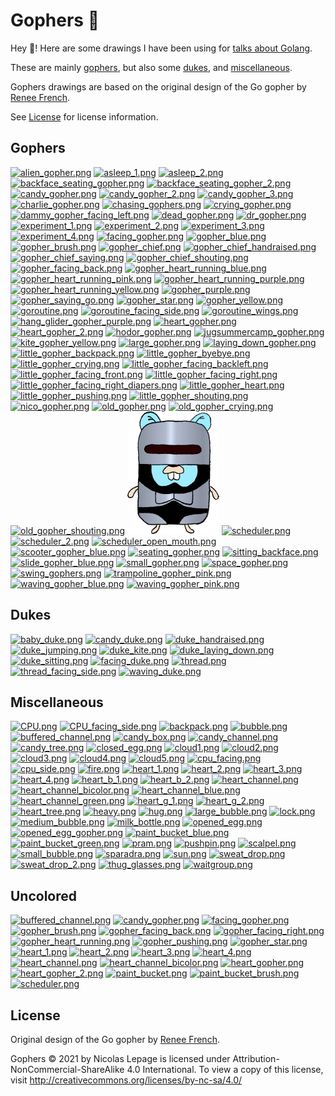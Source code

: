 # Gophers 🐻

Hey 👋! Here are some drawings I have been using for [talks about Golang](https://talks.lepage.dev).

These are mainly [gophers](#gophers), but also some [dukes](#dukes), and [miscellaneous](#miscellaneous).

Gophers drawings are based on the original design of the Go gopher by [Renee French](http://reneefrench.blogspot.com/).

See [License](#license) for license information.

## Gophers

[![alien_gopher.png](https://raw.githubusercontent.com/nlepage/gophers/main/thumbnails/gophers/alien_gopher.png)](https://github.com/nlepage/gophers/blob/main/gophers/alien_gopher.png)
[![asleep_1.png](https://raw.githubusercontent.com/nlepage/gophers/main/thumbnails/gophers/asleep_1.png)](https://github.com/nlepage/gophers/blob/main/gophers/asleep_1.png)
[![asleep_2.png](https://raw.githubusercontent.com/nlepage/gophers/main/thumbnails/gophers/asleep_2.png)](https://github.com/nlepage/gophers/blob/main/gophers/asleep_2.png)
[![backface_seating_gopher.png](https://raw.githubusercontent.com/nlepage/gophers/main/thumbnails/gophers/backface_seating_gopher.png)](https://github.com/nlepage/gophers/blob/main/gophers/backface_seating_gopher.png)
[![backface_seating_gopher_2.png](https://raw.githubusercontent.com/nlepage/gophers/main/thumbnails/gophers/backface_seating_gopher_2.png)](https://github.com/nlepage/gophers/blob/main/gophers/backface_seating_gopher_2.png)
[![candy_gopher.png](https://raw.githubusercontent.com/nlepage/gophers/main/thumbnails/gophers/candy_gopher.png)](https://github.com/nlepage/gophers/blob/main/gophers/candy_gopher.png)
[![candy_gopher_2.png](https://raw.githubusercontent.com/nlepage/gophers/main/thumbnails/gophers/candy_gopher_2.png)](https://github.com/nlepage/gophers/blob/main/gophers/candy_gopher_2.png)
[![candy_gopher_3.png](https://raw.githubusercontent.com/nlepage/gophers/main/thumbnails/gophers/candy_gopher_3.png)](https://github.com/nlepage/gophers/blob/main/gophers/candy_gopher_3.png)
[![charlie_gopher.png](https://raw.githubusercontent.com/nlepage/gophers/main/thumbnails/gophers/charlie_gopher.png)](https://github.com/nlepage/gophers/blob/main/gophers/charlie_gopher.png)
[![chasing_gophers.png](https://raw.githubusercontent.com/nlepage/gophers/main/thumbnails/gophers/chasing_gophers.png)](https://github.com/nlepage/gophers/blob/main/gophers/chasing_gophers.png)
[![crying_gopher.png](https://raw.githubusercontent.com/nlepage/gophers/main/thumbnails/gophers/crying_gopher.png)](https://github.com/nlepage/gophers/blob/main/gophers/crying_gopher.png)
[![dammy_gopher_facing_left.png](https://raw.githubusercontent.com/nlepage/gophers/main/thumbnails/gophers/dammy_gopher_facing_left.png)](https://github.com/nlepage/gophers/blob/main/gophers/dammy_gopher_facing_left.png)
[![dead_gopher.png](https://raw.githubusercontent.com/nlepage/gophers/main/thumbnails/gophers/dead_gopher.png)](https://github.com/nlepage/gophers/blob/main/gophers/dead_gopher.png)
[![dr_gopher.png](https://raw.githubusercontent.com/nlepage/gophers/main/thumbnails/gophers/dr_gopher.png)](https://github.com/nlepage/gophers/blob/main/gophers/dr_gopher.png)
[![experiment_1.png](https://raw.githubusercontent.com/nlepage/gophers/main/thumbnails/gophers/experiment_1.png)](https://github.com/nlepage/gophers/blob/main/gophers/experiment_1.png)
[![experiment_2.png](https://raw.githubusercontent.com/nlepage/gophers/main/thumbnails/gophers/experiment_2.png)](https://github.com/nlepage/gophers/blob/main/gophers/experiment_2.png)
[![experiment_3.png](https://raw.githubusercontent.com/nlepage/gophers/main/thumbnails/gophers/experiment_3.png)](https://github.com/nlepage/gophers/blob/main/gophers/experiment_3.png)
[![experiment_4.png](https://raw.githubusercontent.com/nlepage/gophers/main/thumbnails/gophers/experiment_4.png)](https://github.com/nlepage/gophers/blob/main/gophers/experiment_4.png)
[![facing_gopher.png](https://raw.githubusercontent.com/nlepage/gophers/main/thumbnails/gophers/facing_gopher.png)](https://github.com/nlepage/gophers/blob/main/gophers/facing_gopher.png)
[![gopher_blue.png](https://raw.githubusercontent.com/nlepage/gophers/main/thumbnails/gophers/gopher_blue.png)](https://github.com/nlepage/gophers/blob/main/gophers/gopher_blue.png)
[![gopher_brush.png](https://raw.githubusercontent.com/nlepage/gophers/main/thumbnails/gophers/gopher_brush.png)](https://github.com/nlepage/gophers/blob/main/gophers/gopher_brush.png)
[![gopher_chief.png](https://raw.githubusercontent.com/nlepage/gophers/main/thumbnails/gophers/gopher_chief.png)](https://github.com/nlepage/gophers/blob/main/gophers/gopher_chief.png)
[![gopher_chief_handraised.png](https://raw.githubusercontent.com/nlepage/gophers/main/thumbnails/gophers/gopher_chief_handraised.png)](https://github.com/nlepage/gophers/blob/main/gophers/gopher_chief_handraised.png)
[![gopher_chief_saying.png](https://raw.githubusercontent.com/nlepage/gophers/main/thumbnails/gophers/gopher_chief_saying.png)](https://github.com/nlepage/gophers/blob/main/gophers/gopher_chief_saying.png)
[![gopher_chief_shouting.png](https://raw.githubusercontent.com/nlepage/gophers/main/thumbnails/gophers/gopher_chief_shouting.png)](https://github.com/nlepage/gophers/blob/main/gophers/gopher_chief_shouting.png)
[![gopher_facing_back.png](https://raw.githubusercontent.com/nlepage/gophers/main/thumbnails/gophers/gopher_facing_back.png)](https://github.com/nlepage/gophers/blob/main/gophers/gopher_facing_back.png)
[![gopher_heart_running_blue.png](https://raw.githubusercontent.com/nlepage/gophers/main/thumbnails/gophers/gopher_heart_running_blue.png)](https://github.com/nlepage/gophers/blob/main/gophers/gopher_heart_running_blue.png)
[![gopher_heart_running_pink.png](https://raw.githubusercontent.com/nlepage/gophers/main/thumbnails/gophers/gopher_heart_running_pink.png)](https://github.com/nlepage/gophers/blob/main/gophers/gopher_heart_running_pink.png)
[![gopher_heart_running_purple.png](https://raw.githubusercontent.com/nlepage/gophers/main/thumbnails/gophers/gopher_heart_running_purple.png)](https://github.com/nlepage/gophers/blob/main/gophers/gopher_heart_running_purple.png)
[![gopher_heart_running_yellow.png](https://raw.githubusercontent.com/nlepage/gophers/main/thumbnails/gophers/gopher_heart_running_yellow.png)](https://github.com/nlepage/gophers/blob/main/gophers/gopher_heart_running_yellow.png)
[![gopher_purple.png](https://raw.githubusercontent.com/nlepage/gophers/main/thumbnails/gophers/gopher_purple.png)](https://github.com/nlepage/gophers/blob/main/gophers/gopher_purple.png)
[![gopher_saying_go.png](https://raw.githubusercontent.com/nlepage/gophers/main/thumbnails/gophers/gopher_saying_go.png)](https://github.com/nlepage/gophers/blob/main/gophers/gopher_saying_go.png)
[![gopher_star.png](https://raw.githubusercontent.com/nlepage/gophers/main/thumbnails/gophers/gopher_star.png)](https://github.com/nlepage/gophers/blob/main/gophers/gopher_star.png)
[![gopher_yellow.png](https://raw.githubusercontent.com/nlepage/gophers/main/thumbnails/gophers/gopher_yellow.png)](https://github.com/nlepage/gophers/blob/main/gophers/gopher_yellow.png)
[![goroutine.png](https://raw.githubusercontent.com/nlepage/gophers/main/thumbnails/gophers/goroutine.png)](https://github.com/nlepage/gophers/blob/main/gophers/goroutine.png)
[![goroutine_facing_side.png](https://raw.githubusercontent.com/nlepage/gophers/main/thumbnails/gophers/goroutine_facing_side.png)](https://github.com/nlepage/gophers/blob/main/gophers/goroutine_facing_side.png)
[![goroutine_wings.png](https://raw.githubusercontent.com/nlepage/gophers/main/thumbnails/gophers/goroutine_wings.png)](https://github.com/nlepage/gophers/blob/main/gophers/goroutine_wings.png)
[![hang_glider_gopher_purple.png](https://raw.githubusercontent.com/nlepage/gophers/main/thumbnails/gophers/hang_glider_gopher_purple.png)](https://github.com/nlepage/gophers/blob/main/gophers/hang_glider_gopher_purple.png)
[![heart_gopher.png](https://raw.githubusercontent.com/nlepage/gophers/main/thumbnails/gophers/heart_gopher.png)](https://github.com/nlepage/gophers/blob/main/gophers/heart_gopher.png)
[![heart_gopher_2.png](https://raw.githubusercontent.com/nlepage/gophers/main/thumbnails/gophers/heart_gopher_2.png)](https://github.com/nlepage/gophers/blob/main/gophers/heart_gopher_2.png)
[![hodor_gopher.png](https://raw.githubusercontent.com/nlepage/gophers/main/thumbnails/gophers/hodor_gopher.png)](https://github.com/nlepage/gophers/blob/main/gophers/hodor_gopher.png)
[![jugsummercamp_gopher.png](https://raw.githubusercontent.com/nlepage/gophers/main/thumbnails/gophers/jugsummercamp_gopher.png)](https://github.com/nlepage/gophers/blob/main/gophers/jugsummercamp_gopher.png)
[![kite_gopher_yellow.png](https://raw.githubusercontent.com/nlepage/gophers/main/thumbnails/gophers/kite_gopher_yellow.png)](https://github.com/nlepage/gophers/blob/main/gophers/kite_gopher_yellow.png)
[![large_gopher.png](https://raw.githubusercontent.com/nlepage/gophers/main/thumbnails/gophers/large_gopher.png)](https://github.com/nlepage/gophers/blob/main/gophers/large_gopher.png)
[![laying_down_gopher.png](https://raw.githubusercontent.com/nlepage/gophers/main/thumbnails/gophers/laying_down_gopher.png)](https://github.com/nlepage/gophers/blob/main/gophers/laying_down_gopher.png)
[![little_gopher_backpack.png](https://raw.githubusercontent.com/nlepage/gophers/main/thumbnails/gophers/little_gopher_backpack.png)](https://github.com/nlepage/gophers/blob/main/gophers/little_gopher_backpack.png)
[![little_gopher_byebye.png](https://raw.githubusercontent.com/nlepage/gophers/main/thumbnails/gophers/little_gopher_byebye.png)](https://github.com/nlepage/gophers/blob/main/gophers/little_gopher_byebye.png)
[![little_gopher_crying.png](https://raw.githubusercontent.com/nlepage/gophers/main/thumbnails/gophers/little_gopher_crying.png)](https://github.com/nlepage/gophers/blob/main/gophers/little_gopher_crying.png)
[![little_gopher_facing_backleft.png](https://raw.githubusercontent.com/nlepage/gophers/main/thumbnails/gophers/little_gopher_facing_backleft.png)](https://github.com/nlepage/gophers/blob/main/gophers/little_gopher_facing_backleft.png)
[![little_gopher_facing_front.png](https://raw.githubusercontent.com/nlepage/gophers/main/thumbnails/gophers/little_gopher_facing_front.png)](https://github.com/nlepage/gophers/blob/main/gophers/little_gopher_facing_front.png)
[![little_gopher_facing_right.png](https://raw.githubusercontent.com/nlepage/gophers/main/thumbnails/gophers/little_gopher_facing_right.png)](https://github.com/nlepage/gophers/blob/main/gophers/little_gopher_facing_right.png)
[![little_gopher_facing_right_diapers.png](https://raw.githubusercontent.com/nlepage/gophers/main/thumbnails/gophers/little_gopher_facing_right_diapers.png)](https://github.com/nlepage/gophers/blob/main/gophers/little_gopher_facing_right_diapers.png)
[![little_gopher_heart.png](https://raw.githubusercontent.com/nlepage/gophers/main/thumbnails/gophers/little_gopher_heart.png)](https://github.com/nlepage/gophers/blob/main/gophers/little_gopher_heart.png)
[![little_gopher_pushing.png](https://raw.githubusercontent.com/nlepage/gophers/main/thumbnails/gophers/little_gopher_pushing.png)](https://github.com/nlepage/gophers/blob/main/gophers/little_gopher_pushing.png)
[![little_gopher_shouting.png](https://raw.githubusercontent.com/nlepage/gophers/main/thumbnails/gophers/little_gopher_shouting.png)](https://github.com/nlepage/gophers/blob/main/gophers/little_gopher_shouting.png)
[![nico_gopher.png](https://raw.githubusercontent.com/nlepage/gophers/main/thumbnails/gophers/nico_gopher.png)](https://github.com/nlepage/gophers/blob/main/gophers/nico_gopher.png)
[![old_gopher.png](https://raw.githubusercontent.com/nlepage/gophers/main/thumbnails/gophers/old_gopher.png)](https://github.com/nlepage/gophers/blob/main/gophers/old_gopher.png)
[![old_gopher_crying.png](https://raw.githubusercontent.com/nlepage/gophers/main/thumbnails/gophers/old_gopher_crying.png)](https://github.com/nlepage/gophers/blob/main/gophers/old_gopher_crying.png)
[![old_gopher_shouting.png](https://raw.githubusercontent.com/nlepage/gophers/main/thumbnails/gophers/old_gopher_shouting.png)](https://github.com/nlepage/gophers/blob/main/gophers/old_gopher_shouting.png)
[![robogopher.png](https://raw.githubusercontent.com/nlepage/gophers/main/thumbnails/gophers/robogopher.png)](https://github.com/nlepage/gophers/blob/main/gophers/robogopher.png)
[![scheduler.png](https://raw.githubusercontent.com/nlepage/gophers/main/thumbnails/gophers/scheduler.png)](https://github.com/nlepage/gophers/blob/main/gophers/scheduler.png)
[![scheduler_2.png](https://raw.githubusercontent.com/nlepage/gophers/main/thumbnails/gophers/scheduler_2.png)](https://github.com/nlepage/gophers/blob/main/gophers/scheduler_2.png)
[![scheduler_open_mouth.png](https://raw.githubusercontent.com/nlepage/gophers/main/thumbnails/gophers/scheduler_open_mouth.png)](https://github.com/nlepage/gophers/blob/main/gophers/scheduler_open_mouth.png)
[![scooter_gopher_blue.png](https://raw.githubusercontent.com/nlepage/gophers/main/thumbnails/gophers/scooter_gopher_blue.png)](https://github.com/nlepage/gophers/blob/main/gophers/scooter_gopher_blue.png)
[![seating_gopher.png](https://raw.githubusercontent.com/nlepage/gophers/main/thumbnails/gophers/seating_gopher.png)](https://github.com/nlepage/gophers/blob/main/gophers/seating_gopher.png)
[![sitting_backface.png](https://raw.githubusercontent.com/nlepage/gophers/main/thumbnails/gophers/sitting_backface.png)](https://github.com/nlepage/gophers/blob/main/gophers/sitting_backface.png)
[![slide_gopher_blue.png](https://raw.githubusercontent.com/nlepage/gophers/main/thumbnails/gophers/slide_gopher_blue.png)](https://github.com/nlepage/gophers/blob/main/gophers/slide_gopher_blue.png)
[![small_gopher.png](https://raw.githubusercontent.com/nlepage/gophers/main/thumbnails/gophers/small_gopher.png)](https://github.com/nlepage/gophers/blob/main/gophers/small_gopher.png)
[![space_gopher.png](https://raw.githubusercontent.com/nlepage/gophers/main/thumbnails/gophers/space_gopher.png)](https://github.com/nlepage/gophers/blob/main/gophers/space_gopher.png)
[![swing_gophers.png](https://raw.githubusercontent.com/nlepage/gophers/main/thumbnails/gophers/swing_gophers.png)](https://github.com/nlepage/gophers/blob/main/gophers/swing_gophers.png)
[![trampoline_gopher_pink.png](https://raw.githubusercontent.com/nlepage/gophers/main/thumbnails/gophers/trampoline_gopher_pink.png)](https://github.com/nlepage/gophers/blob/main/gophers/trampoline_gopher_pink.png)
[![waving_gopher_blue.png](https://raw.githubusercontent.com/nlepage/gophers/main/thumbnails/gophers/waving_gopher_blue.png)](https://github.com/nlepage/gophers/blob/main/gophers/waving_gopher_blue.png)
[![waving_gopher_pink.png](https://raw.githubusercontent.com/nlepage/gophers/main/thumbnails/gophers/waving_gopher_pink.png)](https://github.com/nlepage/gophers/blob/main/gophers/waving_gopher_pink.png)

## Dukes

[![baby_duke.png](https://raw.githubusercontent.com/nlepage/gophers/main/thumbnails/dukes/baby_duke.png)](https://github.com/nlepage/gophers/blob/main/dukes/baby_duke.png)
[![candy_duke.png](https://raw.githubusercontent.com/nlepage/gophers/main/thumbnails/dukes/candy_duke.png)](https://github.com/nlepage/gophers/blob/main/dukes/candy_duke.png)
[![duke_handraised.png](https://raw.githubusercontent.com/nlepage/gophers/main/thumbnails/dukes/duke_handraised.png)](https://github.com/nlepage/gophers/blob/main/dukes/duke_handraised.png)
[![duke_jumping.png](https://raw.githubusercontent.com/nlepage/gophers/main/thumbnails/dukes/duke_jumping.png)](https://github.com/nlepage/gophers/blob/main/dukes/duke_jumping.png)
[![duke_kite.png](https://raw.githubusercontent.com/nlepage/gophers/main/thumbnails/dukes/duke_kite.png)](https://github.com/nlepage/gophers/blob/main/dukes/duke_kite.png)
[![duke_laying_down.png](https://raw.githubusercontent.com/nlepage/gophers/main/thumbnails/dukes/duke_laying_down.png)](https://github.com/nlepage/gophers/blob/main/dukes/duke_laying_down.png)
[![duke_sitting.png](https://raw.githubusercontent.com/nlepage/gophers/main/thumbnails/dukes/duke_sitting.png)](https://github.com/nlepage/gophers/blob/main/dukes/duke_sitting.png)
[![facing_duke.png](https://raw.githubusercontent.com/nlepage/gophers/main/thumbnails/dukes/facing_duke.png)](https://github.com/nlepage/gophers/blob/main/dukes/facing_duke.png)
[![thread.png](https://raw.githubusercontent.com/nlepage/gophers/main/thumbnails/dukes/thread.png)](https://github.com/nlepage/gophers/blob/main/dukes/thread.png)
[![thread_facing_side.png](https://raw.githubusercontent.com/nlepage/gophers/main/thumbnails/dukes/thread_facing_side.png)](https://github.com/nlepage/gophers/blob/main/dukes/thread_facing_side.png)
[![waving_duke.png](https://raw.githubusercontent.com/nlepage/gophers/main/thumbnails/dukes/waving_duke.png)](https://github.com/nlepage/gophers/blob/main/dukes/waving_duke.png)

## Miscellaneous

[![CPU.png](https://raw.githubusercontent.com/nlepage/gophers/main/thumbnails/misc/CPU.png)](https://github.com/nlepage/gophers/blob/main/misc/CPU.png)
[![CPU_facing_side.png](https://raw.githubusercontent.com/nlepage/gophers/main/thumbnails/misc/CPU_facing_side.png)](https://github.com/nlepage/gophers/blob/main/misc/CPU_facing_side.png)
[![backpack.png](https://raw.githubusercontent.com/nlepage/gophers/main/thumbnails/misc/backpack.png)](https://github.com/nlepage/gophers/blob/main/misc/backpack.png)
[![bubble.png](https://raw.githubusercontent.com/nlepage/gophers/main/thumbnails/misc/bubble.png)](https://github.com/nlepage/gophers/blob/main/misc/bubble.png)
[![buffered_channel.png](https://raw.githubusercontent.com/nlepage/gophers/main/thumbnails/misc/buffered_channel.png)](https://github.com/nlepage/gophers/blob/main/misc/buffered_channel.png)
[![candy_box.png](https://raw.githubusercontent.com/nlepage/gophers/main/thumbnails/misc/candy_box.png)](https://github.com/nlepage/gophers/blob/main/misc/candy_box.png)
[![candy_channel.png](https://raw.githubusercontent.com/nlepage/gophers/main/thumbnails/misc/candy_channel.png)](https://github.com/nlepage/gophers/blob/main/misc/candy_channel.png)
[![candy_tree.png](https://raw.githubusercontent.com/nlepage/gophers/main/thumbnails/misc/candy_tree.png)](https://github.com/nlepage/gophers/blob/main/misc/candy_tree.png)
[![closed_egg.png](https://raw.githubusercontent.com/nlepage/gophers/main/thumbnails/misc/closed_egg.png)](https://github.com/nlepage/gophers/blob/main/misc/closed_egg.png)
[![cloud1.png](https://raw.githubusercontent.com/nlepage/gophers/main/thumbnails/misc/cloud1.png)](https://github.com/nlepage/gophers/blob/main/misc/cloud1.png)
[![cloud2.png](https://raw.githubusercontent.com/nlepage/gophers/main/thumbnails/misc/cloud2.png)](https://github.com/nlepage/gophers/blob/main/misc/cloud2.png)
[![cloud3.png](https://raw.githubusercontent.com/nlepage/gophers/main/thumbnails/misc/cloud3.png)](https://github.com/nlepage/gophers/blob/main/misc/cloud3.png)
[![cloud4.png](https://raw.githubusercontent.com/nlepage/gophers/main/thumbnails/misc/cloud4.png)](https://github.com/nlepage/gophers/blob/main/misc/cloud4.png)
[![cloud5.png](https://raw.githubusercontent.com/nlepage/gophers/main/thumbnails/misc/cloud5.png)](https://github.com/nlepage/gophers/blob/main/misc/cloud5.png)
[![cpu_facing.png](https://raw.githubusercontent.com/nlepage/gophers/main/thumbnails/misc/cpu_facing.png)](https://github.com/nlepage/gophers/blob/main/misc/cpu_facing.png)
[![cpu_side.png](https://raw.githubusercontent.com/nlepage/gophers/main/thumbnails/misc/cpu_side.png)](https://github.com/nlepage/gophers/blob/main/misc/cpu_side.png)
[![fire.png](https://raw.githubusercontent.com/nlepage/gophers/main/thumbnails/misc/fire.png)](https://github.com/nlepage/gophers/blob/main/misc/fire.png)
[![heart_1.png](https://raw.githubusercontent.com/nlepage/gophers/main/thumbnails/misc/heart_1.png)](https://github.com/nlepage/gophers/blob/main/misc/heart_1.png)
[![heart_2.png](https://raw.githubusercontent.com/nlepage/gophers/main/thumbnails/misc/heart_2.png)](https://github.com/nlepage/gophers/blob/main/misc/heart_2.png)
[![heart_3.png](https://raw.githubusercontent.com/nlepage/gophers/main/thumbnails/misc/heart_3.png)](https://github.com/nlepage/gophers/blob/main/misc/heart_3.png)
[![heart_4.png](https://raw.githubusercontent.com/nlepage/gophers/main/thumbnails/misc/heart_4.png)](https://github.com/nlepage/gophers/blob/main/misc/heart_4.png)
[![heart_b_1.png](https://raw.githubusercontent.com/nlepage/gophers/main/thumbnails/misc/heart_b_1.png)](https://github.com/nlepage/gophers/blob/main/misc/heart_b_1.png)
[![heart_b_2.png](https://raw.githubusercontent.com/nlepage/gophers/main/thumbnails/misc/heart_b_2.png)](https://github.com/nlepage/gophers/blob/main/misc/heart_b_2.png)
[![heart_channel.png](https://raw.githubusercontent.com/nlepage/gophers/main/thumbnails/misc/heart_channel.png)](https://github.com/nlepage/gophers/blob/main/misc/heart_channel.png)
[![heart_channel_bicolor.png](https://raw.githubusercontent.com/nlepage/gophers/main/thumbnails/misc/heart_channel_bicolor.png)](https://github.com/nlepage/gophers/blob/main/misc/heart_channel_bicolor.png)
[![heart_channel_blue.png](https://raw.githubusercontent.com/nlepage/gophers/main/thumbnails/misc/heart_channel_blue.png)](https://github.com/nlepage/gophers/blob/main/misc/heart_channel_blue.png)
[![heart_channel_green.png](https://raw.githubusercontent.com/nlepage/gophers/main/thumbnails/misc/heart_channel_green.png)](https://github.com/nlepage/gophers/blob/main/misc/heart_channel_green.png)
[![heart_g_1.png](https://raw.githubusercontent.com/nlepage/gophers/main/thumbnails/misc/heart_g_1.png)](https://github.com/nlepage/gophers/blob/main/misc/heart_g_1.png)
[![heart_g_2.png](https://raw.githubusercontent.com/nlepage/gophers/main/thumbnails/misc/heart_g_2.png)](https://github.com/nlepage/gophers/blob/main/misc/heart_g_2.png)
[![heart_tree.png](https://raw.githubusercontent.com/nlepage/gophers/main/thumbnails/misc/heart_tree.png)](https://github.com/nlepage/gophers/blob/main/misc/heart_tree.png)
[![heavy.png](https://raw.githubusercontent.com/nlepage/gophers/main/thumbnails/misc/heavy.png)](https://github.com/nlepage/gophers/blob/main/misc/heavy.png)
[![hug.png](https://raw.githubusercontent.com/nlepage/gophers/main/thumbnails/misc/hug.png)](https://github.com/nlepage/gophers/blob/main/misc/hug.png)
[![large_bubble.png](https://raw.githubusercontent.com/nlepage/gophers/main/thumbnails/misc/large_bubble.png)](https://github.com/nlepage/gophers/blob/main/misc/large_bubble.png)
[![lock.png](https://raw.githubusercontent.com/nlepage/gophers/main/thumbnails/misc/lock.png)](https://github.com/nlepage/gophers/blob/main/misc/lock.png)
[![medium_bubble.png](https://raw.githubusercontent.com/nlepage/gophers/main/thumbnails/misc/medium_bubble.png)](https://github.com/nlepage/gophers/blob/main/misc/medium_bubble.png)
[![milk_bottle.png](https://raw.githubusercontent.com/nlepage/gophers/main/thumbnails/misc/milk_bottle.png)](https://github.com/nlepage/gophers/blob/main/misc/milk_bottle.png)
[![opened_egg.png](https://raw.githubusercontent.com/nlepage/gophers/main/thumbnails/misc/opened_egg.png)](https://github.com/nlepage/gophers/blob/main/misc/opened_egg.png)
[![opened_egg_gopher.png](https://raw.githubusercontent.com/nlepage/gophers/main/thumbnails/misc/opened_egg_gopher.png)](https://github.com/nlepage/gophers/blob/main/misc/opened_egg_gopher.png)
[![paint_bucket_blue.png](https://raw.githubusercontent.com/nlepage/gophers/main/thumbnails/misc/paint_bucket_blue.png)](https://github.com/nlepage/gophers/blob/main/misc/paint_bucket_blue.png)
[![paint_bucket_green.png](https://raw.githubusercontent.com/nlepage/gophers/main/thumbnails/misc/paint_bucket_green.png)](https://github.com/nlepage/gophers/blob/main/misc/paint_bucket_green.png)
[![pram.png](https://raw.githubusercontent.com/nlepage/gophers/main/thumbnails/misc/pram.png)](https://github.com/nlepage/gophers/blob/main/misc/pram.png)
[![pushpin.png](https://raw.githubusercontent.com/nlepage/gophers/main/thumbnails/misc/pushpin.png)](https://github.com/nlepage/gophers/blob/main/misc/pushpin.png)
[![scalpel.png](https://raw.githubusercontent.com/nlepage/gophers/main/thumbnails/misc/scalpel.png)](https://github.com/nlepage/gophers/blob/main/misc/scalpel.png)
[![small_bubble.png](https://raw.githubusercontent.com/nlepage/gophers/main/thumbnails/misc/small_bubble.png)](https://github.com/nlepage/gophers/blob/main/misc/small_bubble.png)
[![sparadra.png](https://raw.githubusercontent.com/nlepage/gophers/main/thumbnails/misc/sparadra.png)](https://github.com/nlepage/gophers/blob/main/misc/sparadra.png)
[![sun.png](https://raw.githubusercontent.com/nlepage/gophers/main/thumbnails/misc/sun.png)](https://github.com/nlepage/gophers/blob/main/misc/sun.png)
[![sweat_drop.png](https://raw.githubusercontent.com/nlepage/gophers/main/thumbnails/misc/sweat_drop.png)](https://github.com/nlepage/gophers/blob/main/misc/sweat_drop.png)
[![sweat_drop_2.png](https://raw.githubusercontent.com/nlepage/gophers/main/thumbnails/misc/sweat_drop_2.png)](https://github.com/nlepage/gophers/blob/main/misc/sweat_drop_2.png)
[![thug_glasses.png](https://raw.githubusercontent.com/nlepage/gophers/main/thumbnails/misc/thug_glasses.png)](https://github.com/nlepage/gophers/blob/main/misc/thug_glasses.png)
[![waitgroup.png](https://raw.githubusercontent.com/nlepage/gophers/main/thumbnails/misc/waitgroup.png)](https://github.com/nlepage/gophers/blob/main/misc/waitgroup.png)

## Uncolored

[![buffered_channel.png](https://raw.githubusercontent.com/nlepage/gophers/main/thumbnails/uncolored/buffered_channel.png)](https://github.com/nlepage/gophers/blob/main/uncolored/buffered_channel.png)
[![candy_gopher.png](https://raw.githubusercontent.com/nlepage/gophers/main/thumbnails/uncolored/candy_gopher.png)](https://github.com/nlepage/gophers/blob/main/uncolored/candy_gopher.png)
[![facing_gopher.png](https://raw.githubusercontent.com/nlepage/gophers/main/thumbnails/uncolored/facing_gopher.png)](https://github.com/nlepage/gophers/blob/main/uncolored/facing_gopher.png)
[![gopher_brush.png](https://raw.githubusercontent.com/nlepage/gophers/main/thumbnails/uncolored/gopher_brush.png)](https://github.com/nlepage/gophers/blob/main/uncolored/gopher_brush.png)
[![gopher_facing_back.png](https://raw.githubusercontent.com/nlepage/gophers/main/thumbnails/uncolored/gopher_facing_back.png)](https://github.com/nlepage/gophers/blob/main/uncolored/gopher_facing_back.png)
[![gopher_facing_right.png](https://raw.githubusercontent.com/nlepage/gophers/main/thumbnails/uncolored/gopher_facing_right.png)](https://github.com/nlepage/gophers/blob/main/uncolored/gopher_facing_right.png)
[![gopher_heart_running.png](https://raw.githubusercontent.com/nlepage/gophers/main/thumbnails/uncolored/gopher_heart_running.png)](https://github.com/nlepage/gophers/blob/main/uncolored/gopher_heart_running.png)
[![gopher_pushing.png](https://raw.githubusercontent.com/nlepage/gophers/main/thumbnails/uncolored/gopher_pushing.png)](https://github.com/nlepage/gophers/blob/main/uncolored/gopher_pushing.png)
[![gopher_star.png](https://raw.githubusercontent.com/nlepage/gophers/main/thumbnails/uncolored/gopher_star.png)](https://github.com/nlepage/gophers/blob/main/uncolored/gopher_star.png)
[![heart_1.png](https://raw.githubusercontent.com/nlepage/gophers/main/thumbnails/uncolored/heart_1.png)](https://github.com/nlepage/gophers/blob/main/uncolored/heart_1.png)
[![heart_2.png](https://raw.githubusercontent.com/nlepage/gophers/main/thumbnails/uncolored/heart_2.png)](https://github.com/nlepage/gophers/blob/main/uncolored/heart_2.png)
[![heart_3.png](https://raw.githubusercontent.com/nlepage/gophers/main/thumbnails/uncolored/heart_3.png)](https://github.com/nlepage/gophers/blob/main/uncolored/heart_3.png)
[![heart_4.png](https://raw.githubusercontent.com/nlepage/gophers/main/thumbnails/uncolored/heart_4.png)](https://github.com/nlepage/gophers/blob/main/uncolored/heart_4.png)
[![heart_channel.png](https://raw.githubusercontent.com/nlepage/gophers/main/thumbnails/uncolored/heart_channel.png)](https://github.com/nlepage/gophers/blob/main/uncolored/heart_channel.png)
[![heart_channel_bicolor.png](https://raw.githubusercontent.com/nlepage/gophers/main/thumbnails/uncolored/heart_channel_bicolor.png)](https://github.com/nlepage/gophers/blob/main/uncolored/heart_channel_bicolor.png)
[![heart_gopher.png](https://raw.githubusercontent.com/nlepage/gophers/main/thumbnails/uncolored/heart_gopher.png)](https://github.com/nlepage/gophers/blob/main/uncolored/heart_gopher.png)
[![heart_gopher_2.png](https://raw.githubusercontent.com/nlepage/gophers/main/thumbnails/uncolored/heart_gopher_2.png)](https://github.com/nlepage/gophers/blob/main/uncolored/heart_gopher_2.png)
[![paint_bucket.png](https://raw.githubusercontent.com/nlepage/gophers/main/thumbnails/uncolored/paint_bucket.png)](https://github.com/nlepage/gophers/blob/main/uncolored/paint_bucket.png)
[![paint_bucket_brush.png](https://raw.githubusercontent.com/nlepage/gophers/main/thumbnails/uncolored/paint_bucket_brush.png)](https://github.com/nlepage/gophers/blob/main/uncolored/paint_bucket_brush.png)
[![scheduler.png](https://raw.githubusercontent.com/nlepage/gophers/main/thumbnails/uncolored/scheduler.png)](https://github.com/nlepage/gophers/blob/main/uncolored/scheduler.png)

## License

Original design of the Go gopher by [Renee French](http://reneefrench.blogspot.com/).

Gophers © 2021 by Nicolas Lepage is licensed under Attribution-NonCommercial-ShareAlike 4.0 International.
To view a copy of this license, visit http://creativecommons.org/licenses/by-nc-sa/4.0/
